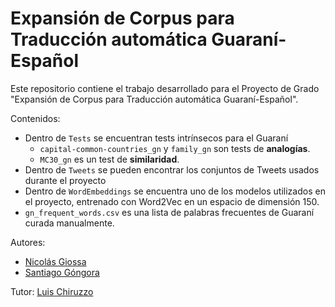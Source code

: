 # Expansión de Corpus para Traducción automática Guaraní-Español

Este repositorio contiene el trabajo desarrollado para el Proyecto de Grado "Expansión de Corpus para Traducción automática Guaraní-Español".

Contenidos:
- Dentro de ``Tests`` se encuentran tests intrínsecos para el Guaraní
    - ``capital-common-countries_gn`` y ``family_gn`` son tests de **analogías**.
    - ``MC30_gn`` es un test de **similaridad**.
- Dentro de ``Tweets`` se pueden encontrar los conjuntos de Tweets usados durante el proyecto
- Dentro de ``WordEmbeddings`` se encuentra uno de los modelos utilizados en el proyecto, entrenado con Word2Vec en un espacio de dimensión 150.
- ``gn_frequent_words.csv`` es una lista de palabras frecuentes de Guaraní curada manualmente.

Autores: 
- [Nicolás Giossa](https://github.com/giossa94)
- [Santiago Góngora](https://sites.google.com/view/sgongora/)

Tutor: [Luis Chiruzzo](https://scholar.google.com/citations?user=C7c4uCsAAAAJ)
